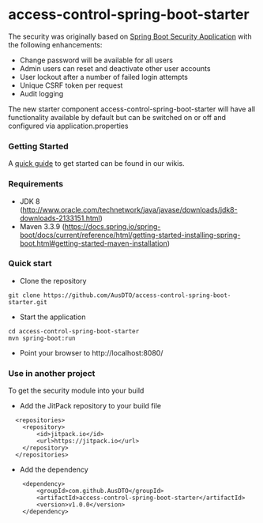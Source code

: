 # access-control-spring-boot-starter

The security was originally based on [Spring Boot Security Application](https://github.com/bkielczewski/example-spring-boot-security) with the following enhancements:

* Change password will be available for all users
* Admin users can reset and deactivate other user accounts
* User lockout after a number of failed login attempts
* Unique CSRF token per request
* Audit logging

The new starter component access-control-spring-boot-starter will have all functionality available by default but can be switched on or off and configured via application.properties

### Getting Started

A [quick guide](https://github.com/AusDTO/access-control-spring-boot-starter/wiki/Getting-Started) to get started can be found in our wikis.

### Requirements

* JDK 8 (http://www.oracle.com/technetwork/java/javase/downloads/jdk8-downloads-2133151.html)
* Maven 3.3.9 (https://docs.spring.io/spring-boot/docs/current/reference/html/getting-started-installing-spring-boot.html#getting-started-maven-installation)

### Quick start

* Clone the repository

```shell
git clone https://github.com/AusDTO/access-control-spring-boot-starter.git
```

* Start the application

```shell
cd access-control-spring-boot-starter
mvn spring-boot:run
```

* Point your browser to http://localhost:8080/

### Use in another project

To get the security module into your build

* Add the JitPack repository to your build file
```
  <repositories>
    <repository>
        <id>jitpack.io</id>
        <url>https://jitpack.io</url>
    </repository>
  </repositories>
```

* Add the dependency
```
    <dependency>
        <groupId>com.github.AusDTO</groupId>
        <artifactId>access-control-spring-boot-starter</artifactId>
        <version>v1.0.0</version>
    </dependency>
```

